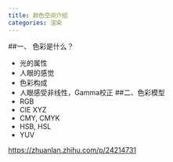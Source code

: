 ```yaml
---
title: 颜色空间介绍
categories: 渲染
---
```


##一、 色彩是什么？
- 光的属性
- 人眼的感觉
- 色彩构成
- 人眼感受非线性，Gamma校正
##二、色彩模型
- RGB
- CIE XYZ
- CMY, CMYK
- HSB, HSL
- YUV


https://zhuanlan.zhihu.com/p/24214731
